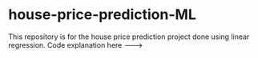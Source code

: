 # house-price-prediction-ML
This repository is for the house price prediction project done using linear regression.
Code explanation here --->
